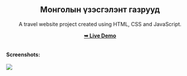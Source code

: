 <h2 align="center">Монголын үзэсгэлэнт газрууд</h2>
<div align="center">
<p>A travel website project created using HTML, CSS and JavaScript.</p>
<a href="https://temuulen891.github.io/firstflight-travels/" target="_blank"><strong>➥ Live Demo</strong></a>
</div> <br/><br/>
<b>Screenshots:</b> <br/><br/>
<img src="https://github.com/mohdrahil101/firstflight-travels/blob/main/readme%20images/readme-image.jpg"></img>
